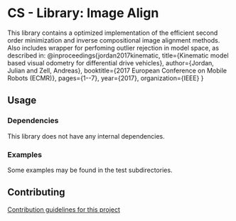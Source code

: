 # CS - Library: Image Align
This library contains a optimized implementation of the efficient second order minimization and inverse compositional image alignment methods.
Also includes wrapper for perfoming outlier rejection in model space, as described in:
@inproceedings{jordan2017kinematic,
  title={Kinematic model based visual odometry for differential drive vehicles},
  author={Jordan, Julian and Zell, Andreas},
  booktitle={2017 European Conference on Mobile Robots (ECMR)},
  pages={1--7},
  year={2017},
  organization={IEEE}
}

## Usage

### Dependencies

This library does not have any internal dependencies.

### Examples
Some examples may be found in the test subdirectories.


## Contributing
[Contribution guidelines for this project](CONTRIBUTING.md)
